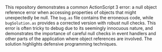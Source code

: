 This repository demonstrates a common ActionScript 3 error: a null object reference error when accessing properties of objects that might unexpectedly be null.  The `bug.as` file contains the erroneous code, while `bugSolution.as` provides a corrected version with robust null checks.  This error is often tricky to debug due to its seemingly innocuous nature, and demonstrates the importance of careful null checks in event handlers and other parts of the application where object references are involved.  The solution highlights defensive programming techniques.